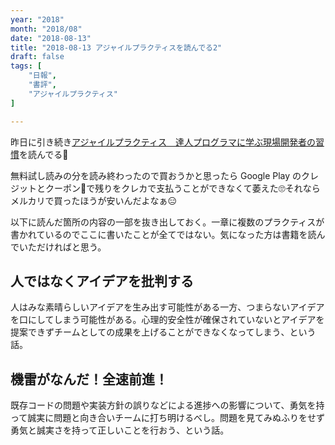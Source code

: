```yaml
---
year: "2018"
month: "2018/08"
date: "2018-08-13"
title: "2018-08-13 アジャイルプラクティスを読んでる2"
draft: false
tags: [
    "日報",
    "書評",
    "アジャイルプラクティス"
]

---
```


昨日に引き続き[アジャイルプラクティス　達人プログラマに学ぶ現場開発者の習慣](https://www.amazon.co.jp/d/B01IGW59FY/wada811-22)を読んでる📖

無料試し読みの分を読み終わったので買おうかと思ったら Google Play のクレジットとクーポン🎫で残りをクレカで支払うことができなくて萎えた🙄それならメルカリで買ったほうが安いんだよなぁ😑

以下に読んだ箇所の内容の一部を抜き出しておく。一章に複数のプラクティスが書かれているのでここに書いたことが全てではない。気になった方は書籍を読んでいただければと思う。

## 人ではなくアイデアを批判する

人はみな素晴らしいアイデアを生み出す可能性がある一方、つまらないアイデアを口にしてしまう可能性がある。心理的安全性が確保されていないとアイデアを提案できずチームとしての成果を上げることができなくなってしまう、という話。

## 機雷がなんだ！全速前進！

既存コードの問題や実装方針の誤りなどによる進捗への影響について、勇気を持って誠実に問題と向き合いチームに打ち明けるべし。問題を見てみぬふりをせず勇気と誠実さを持って正しいことを行おう、という話。
